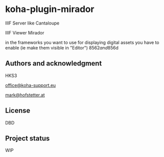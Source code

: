 # koha-plugin-mirador

IIIF Server like Cantaloupe

IIIF Viewer Mirador

in the frameworks you want to use for displaying digital assets you have to enable (ie make them visible in "Editor") 856$2 and 856$d 

## Authors and acknowledgment
HKS3

office@koha-support.eu

mark@hofstetter.at

## License

DBD

## Project status

WIP
